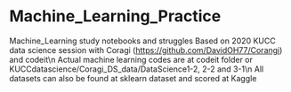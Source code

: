 # Machine_Learning_Practice
Machine_Learning study notebooks and struggles
Based on 2020 KUCC data science session with Coragi (https://github.com/DavidOH77/Corangi) and codeit\n
Actual machine learning codes are at codeit folder or KUCCdatascience/Coragi_DS_data/DataScience1-2, 2-2 and 3-1\n
All datasets can also be found at sklearn dataset and scored at Kaggle
